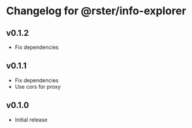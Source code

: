 # Changelog for @rster/info-explorer

## v0.1.2

- Fix dependencies

## v0.1.1

- Fix dependencies
- Use cors for proxy

## v0.1.0

- Initial release
